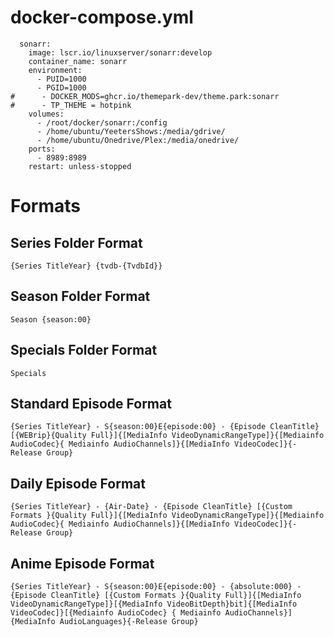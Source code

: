 # docker-compose.yml
```
  sonarr:
    image: lscr.io/linuxserver/sonarr:develop
    container_name: sonarr
    environment:
      - PUID=1000
      - PGID=1000
#      - DOCKER_MODS=ghcr.io/themepark-dev/theme.park:sonarr  
#      - TP_THEME = hotpink
    volumes:
      - /root/docker/sonarr:/config
      - /home/ubuntu/YeetersShows:/media/gdrive/
      - /home/ubuntu/Onedrive/Plex:/media/onedrive/
    ports:
      - 8989:8989
    restart: unless-stopped
```

# Formats
## Series Folder Format
```
{Series TitleYear} {tvdb-{TvdbId}}
```

## Season Folder Format
```
Season {season:00}
```
## Specials Folder Format
```
Specials
```

## Standard Episode Format
```
{Series TitleYear} - S{season:00}E{episode:00} - {Episode CleanTitle} [{WEBrip}{Quality Full}]{[MediaInfo VideoDynamicRangeType]}{[Mediainfo AudioCodec}{ Mediainfo AudioChannels]}{[MediaInfo VideoCodec]}{-Release Group}
```

## Daily Episode Format
```
{Series TitleYear} - {Air-Date} - {Episode CleanTitle} [{Custom Formats }{Quality Full}]{[MediaInfo VideoDynamicRangeType]}{[Mediainfo AudioCodec}{ Mediainfo AudioChannels]}{[MediaInfo VideoCodec]}{-Release Group}
```

## Anime Episode Format
```
{Series TitleYear} - S{season:00}E{episode:00} - {absolute:000} - {Episode CleanTitle} [{Custom Formats }{Quality Full}]{[MediaInfo VideoDynamicRangeType]}[{MediaInfo VideoBitDepth}bit]{[MediaInfo VideoCodec]}[{Mediainfo AudioCodec} { Mediainfo AudioChannels}]{MediaInfo AudioLanguages}{-Release Group}
```
